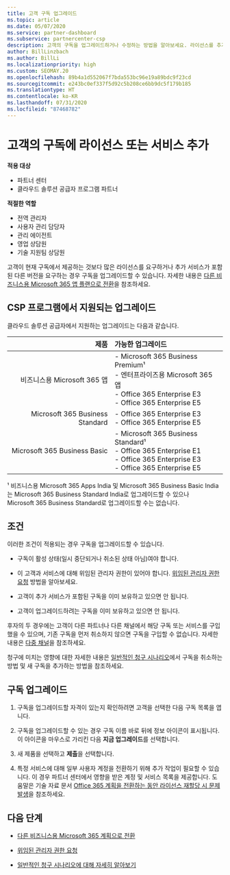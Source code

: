 ```yaml
---
title: 고객 구독 업그레이드
ms.topic: article
ms.date: 05/07/2020
ms.service: partner-dashboard
ms.subservice: partnercenter-csp
description: 고객의 구독을 업그레이드하거나 수정하는 방법을 알아보세요. 라이선스를 추가하거나 더 많은 서비스를 보유한 다른 버전으로 이동합니다.
author: BillLinzbach
ms.author: BillLi
ms.localizationpriority: high
ms.custom: SEOMAY.20
ms.openlocfilehash: 89b4a1d552067f7bda553bc96e19a89bdc9f23cd
ms.sourcegitcommit: e243bc0ef337f5d92c5b208ce6bb9dc5f179b185
ms.translationtype: HT
ms.contentlocale: ko-KR
ms.lasthandoff: 07/31/2020
ms.locfileid: "87468782"
---
```

# <a name="add-licenses-or-more-services-to-a-customers-subscription"></a>고객의 구독에 라이선스 또는 서비스 추가

**적용 대상**

- 파트너 센터
- 클라우드 솔루션 공급자 프로그램 파트너

**적절한 역할**

- 전역 관리자
- 사용자 관리 담당자
- 관리 에이전트
- 영업 상담원
- 기술 지원팀 상담원

고객이 현재 구독에서 제공하는 것보다 많은 라이선스를 요구하거나 추가 서비스가 포함된 다른 버전을 요구하는 경우 구독을 업그레이드할 수 있습니다. 자세한 내용은 [다른 비즈니스용 Microsoft 365 앱 플랜으로 전환](https://go.microsoft.com/fwlink/p/?LinkId=723577)을 참조하세요.

## <a name="upgrades-supported-in-the-csp-program"></a>CSP 프로그램에서 지원되는 업그레이드 <a id="upgradesubscription"></a>

클라우드 솔루션 공급자에서 지원하는 업그레이드는 다음과 같습니다.

| 제품 | 가능한 업그레이드|
|---:|:---|
| 비즈니스용 Microsoft 365 앱   | - Microsoft 365 Business Premium¹ <br/>  - 엔터프라이즈용 Microsoft 365 앱 <br/> - Office 365 Enterprise E3 <br/> - Office 365 Enterprise E5 <br/> |
| Microsoft 365 Business Standard    | - Office 365 Enterprise E3 <br/> - Office 365 Enterprise E5 <br/> |
| Microsoft 365 Business Basic | - Microsoft 365 Business Standard¹ <br/> - Office 365 Enterprise E1 <br/> - Office 365 Enterprise E3<br/> - Office 365 Enterprise E5 <br/> |

¹ 비즈니스용 Microsoft 365 Apps India 및 Microsoft 365 Business Basic India는 Microsoft 365 Business Standard India로 업그레이드할 수 있으나 Microsoft 365 Business Standard로 업그레이드할 수는 없습니다.


## <a name="conditions"></a>조건

이러한 조건이 적용되는 경우 구독을 업그레이드할 수 있습니다.

- 구독이 활성 상태(일시 중단되거나 취소된 상태 아님)여야 합니다.

- 이 고객과 서비스에 대해 위임된 관리자 권한이 있어야 합니다. [위임된 관리자 권한 요청](request-a-relationship-with-a-customer.md) 방법을 알아보세요.

- 고객이 추가 서비스가 포함된 구독을 이미 보유하고 있으면 안 됩니다.

- 고객이 업그레이드하려는 구독을 이미 보유하고 있으면 안 됩니다.

후자의 두 경우에는 고객이 다른 파트너나 다른 채널에서 해당 구독 또는 서비스를 구입했을 수 있으며, 기존 구독을 먼저 취소하지 않으면 구독을 구입할 수 없습니다. 자세한 내용은 [다중 채널](multichannel.md)을 참조하세요.

청구에 미치는 영향에 대한 자세한 내용은 [일반적인 청구 시나리오](common-billing-scenarios.md)에서 구독을 취소하는 방법 및 새 구독을 추가하는 방법을 참조하세요.

## <a name="upgrade-a-subscription"></a>구독 업그레이드

1. 구독을 업그레이드할 자격이 있는지 확인하려면 고객을 선택한 다음 구독 목록을 엽니다.

2. 구독을 업그레이드할 수 있는 경우 구독 이름 바로 뒤에 정보 아이콘이 표시됩니다. 이 아이콘을 마우스로 가리킨 다음 **지금 업그레이드**를 선택합니다.

3. 새 제품을 선택하고 **제출**을 선택합니다.

4. 특정 서비스에 대해 일부 사용자 계정을 전환하기 위해 추가 작업이 필요할 수 있습니다. 이 경우 파트너 센터에서 영향을 받은 계정 및 서비스 목록을 제공합니다. 도움말은 기술 자료 문서 [Office 365 계획을 전환하는 동안 라이선스 재할당 시 문제 발생](https://go.microsoft.com/fwlink/p/?LinkId=723576)을 참조하세요.

## <a name="next-steps"></a>다음 단계

- [다른 비즈니스용 Microsoft 365 계획으로 전환](https://go.microsoft.com/fwlink/p/?LinkId=723577)

- [위임된 관리자 권한 요청](request-a-relationship-with-a-customer.md)

- [일반적인 청구 시나리오에 대해 자세히 알아보기](common-billing-scenarios.md)
